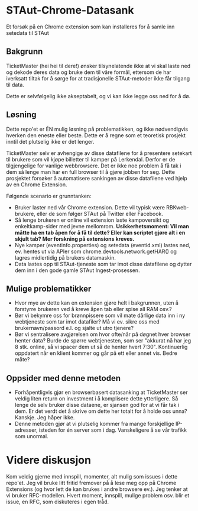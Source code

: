 # STAut-Chrome-Datasank

Et forsøk på en Chrome extension som kan installeres for å samle inn setedata til STAut

## Bakgrunn

TicketMaster (hei hei til dere!) ønsker tilsynelatende ikke at vi skal laste ned og dekode deres data og bruke dem til våre formål, ettersom de har iverksatt tiltak for å sørge for at tradisjonelle STAut-metoder ikke får tilgang til data.

Dette er selvfølgelig ikke akseptabelt, og vi kan ikke legge oss ned for å dø.

## Løsning

Dette repo'et er ÉN mulig løsning på problematikken, og ikke nødvendigvis hverken den eneste eller beste. Dette er å regne som et teoretisk prosjekt inntil det plutselig ikke er det lenger.

TicketMaster selv er avhengige av disse datafilene for å presentere setekart til brukere som vil kjøpe billetter til kamper på Lerkendal. Derfor er de tilgjengelige for vanlige webbrowsere. Det er ikke noe problem å få tak i dem så lenge man har en full browser til å gjøre jobben for seg. Dette prosjektet forsøker å automatisere sankingen av disse datafilene ved hjelp av en Chrome Extension.

Følgende scenario er grunntanken:

- Bruker laster ned vår Chrome extension. Dette vil typisk være RBKweb-brukere, eller de som følger STAut på Twitter eller Facebook.
- Så lenge brukeren er online vil extension laste kampoversikt og enkeltkamp-sider med jevne mellomrom. **Usikkerhetsmoment: Vil man måtte ha en tab åpen for å få til dette? Eller kan scriptet gjøre alt i en skjult tab? Mer forskning på extensions kreves.**
- Nye kamper (eventinfo.properties) og setedata (eventid.xml) lastes ned, ev. hentes ut via APIer som chrome.devtools.network.getHAR() og lagres midlertidig på brukers datamaskin.
- Data lastes opp til STAut-tjeneste som tar imot disse datafilene og dytter dem inn i den gode gamle STAut Ingest-prosessen.

## Mulige problematikker

- Hvor mye av dette kan en extension gjøre helt i bakgrunnen, uten å forstyrre brukeren ved å kreve åpen tab eller spise all RAM osv.?
- Bør vi bekymre oss for brønnpissere som vil mate dårlige data inn i ny webtjeneste som tar imot datafiler? Må vi ev. sikre oss med brukernavn/passord e.l. og sjalte ut utro tjenere?
- Bør vi sentralisere avgjørelsen om hvor ofte/når på døgnet hver browser henter data? Burde de spørre webtjenesten, som ser "akkurat nå har jeg 8 stk. online, så vi spacer dem ut så de henter hvert 7:30". Kontinuerlig oppdatert når en klient kommer og går på ett eller annet vis. Bedre måte?

## Oppsider med denne metoden

- Forhåpentligvis gjør en browserbasert datasanking at TicketMaster ser veldig liten return on investment i å komplisere dette ytterligere. Så lenge de selv bruker disse dataene, er sjansen god for at vi får tak i dem. Er det verdt det å skrive om dette her totalt for å holde oss unna? Kanskje. Jeg håper ikke.
- Denne metoden gjør at vi plutselig kommer fra mange forskjellige IP-adresser, isteden for én server som i dag. Vanskeligere å se vår trafikk som unormal.

# Videre diskusjon

Kom veldig gjerne med innspill, momenter, alt mulig som issues i dette repo'et. Jeg vil bruke litt fritid fremover på å lese meg opp på Chrome Extensions (og hvor lett de kan brukes i andre browsere ev.). Jeg tenker at vi bruker RFC-modellen. Hvert moment, innspill, mulige problem osv. blir et issue, en RFC, som diskuteres i egen tråd.
